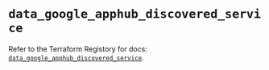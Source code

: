 # `data_google_apphub_discovered_service`

Refer to the Terraform Registory for docs: [`data_google_apphub_discovered_service`](https://registry.terraform.io/providers/hashicorp/google-beta/5.26.0/docs/data-sources/google_apphub_discovered_service).

